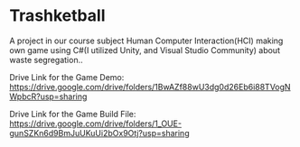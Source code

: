 # Trashketball
A project in our course subject Human Computer Interaction(HCI) making own game using C#(I utilized Unity, and Visual Studio Community) about waste segregation..

Drive Link for the Game Demo: 
https://drive.google.com/drive/folders/1BwAZf88wU3dg0d26Eb6i88TVogNWpbcR?usp=sharing

Drive Link for the Game Build File: 
https://drive.google.com/drive/folders/1_OUE-gunSZKn6d9BmJuUKuUi2bOx9Otj?usp=sharing
